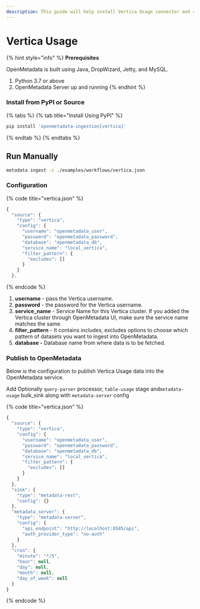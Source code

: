 ```yaml
---
description: This guide will help install Vertica Usage connector and run manually
---
```


# Vertica Usage

{% hint style="info" %}
**Prerequisites**

OpenMetadata is built using Java, DropWizard, Jetty, and MySQL.

1. Python 3.7 or above
2. OpenMetadata Server up and running
{% endhint %}

### Install from PyPI or Source

{% tabs %}
{% tab title="Install Using PyPI" %}
```bash
pip install 'openmetadata-ingestion[vertica]'
```
{% endtab %}
{% endtabs %}

## Run Manually

```bash
metadata ingest -c ./examples/workflows/vertica.json
```

### Configuration

{% code title="vertica.json" %}
```javascript
{
  "source": {
    "type": "vertica",
    "config": {
      "username": "openmetadata_user",
      "password": "openmetadata_password",
      "database": "openmetadata_db",
      "service_name": "local_vertica",
      "filter_pattern": {
        "excludes": []
      }
    }
  },
```
{% endcode %}

1. **username** - pass the Vertica username.
2. **password** - the password for the Vertica username.
3. **service\_name** - Service Name for this Vertica cluster. If you added the Vertica cluster through OpenMetadata UI, make sure the service name matches the same.
4. **filter\_pattern** - It contains includes, excludes options to choose which pattern of datasets you want to ingest into OpenMetadata.
5. **database -** Database name from where data is to be fetched.

### Publish to OpenMetadata

Below is the configuration to publish Vertica Usage data into the OpenMetadata service.

Add Optionally `query-parser` processor, `table-usage` stage  and`metadata-usage` bulk\_sink along with `metadata-server` config

{% code title="vertica.json" %}
```javascript
{
  "source": {
    "type": "vertica",
    "config": {
      "username": "openmetadata_user",
      "password": "openmetadata_password",
      "database": "openmetadata_db",
      "service_name": "local_vertica",
      "filter_pattern": {
        "excludes": []
      }
    }
  },
  "sink": {
    "type": "metadata-rest",
    "config": {}
  },
  "metadata_server": {
    "type": "metadata-server",
    "config": {
      "api_endpoint": "http://localhost:8585/api",
      "auth_provider_type": "no-auth"
    }
  },
  "cron": {
    "minute": "*/5",
    "hour": null,
    "day": null,
    "month": null,
    "day_of_week": null
  }
}

```
{% endcode %}
